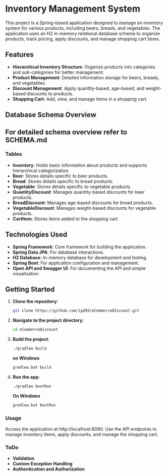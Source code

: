 # Inventory Management System

This project is a Spring-based application designed to manage an inventory system for various products, including beers, breads, and vegetables. The application uses an H2 in-memory relational database schema to organize products, track pricing, apply discounts, and manage shopping cart items.

## Features

- **Hierarchical Inventory Structure**: Organize products into categories and sub-categories for better management.
- **Product Management**: Detailed information storage for beers, breads, and vegetables.
- **Discount Management**: Apply quantity-based, age-based, and weight-based discounts to products.
- **Shopping Cart**: Add, view, and manage items in a shopping cart.

## Database Schema Overview

## For detailed schema overview refer to SCHEMA.md

### Tables

- **Inventory**: Holds basic information about products and supports hierarchical categorization.
- **Beer**: Stores details specific to beer products.
- **Bread**: Stores details specific to bread products.
- **Vegetable**: Stores details specific to vegetable products.
- **QuantityDiscount**: Manages quantity-based discounts for beer products.
- **BreadDiscount**: Manages age-based discounts for bread products.
- **VegetableDiscount**: Manages weight-based discounts for vegetable products.
- **CartItem**: Stores items added to the shopping cart.

## Technologies Used

- **Spring Framework**: Core framework for building the application.
- **Spring Data JPA**: For database interactions.
- **H2 Database**: In-memory database for development and testing.
- **Spring Boot**: For application configuration and management.
- **Open API and Swagger UI**: For documenting the API and simple visualization

## Getting Started

1. **Clone the repository**:
   ```bash
   git clone https://github.com/igd93/eCommerceDIscount.git
   ```
2. **Navigate to the project directory**:

   ```bash
   cd eCommerceDiscount
   ```

3. **Build the project**:
   ```bash
   ./gradlew build
   ```
   **on Windows**
   ```bash
   gradlew.bat build
   ```
4. **Run the app**:
   ```bash
   ./gradlew bootRun
   ```
   **On Windows**
   ```bash
   gradlew.bat bootRun
   ```

### Usage

Access the application at http://localhost:8080.
Use the API endpoints to manage inventory items, apply discounts, and manage the shopping cart.

### ToDo

- **Validation**
- **Custom Exception Handling**
- **Authentication and Authorization**
